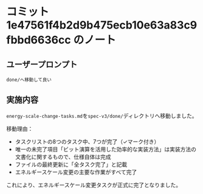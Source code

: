 # コミット 1e47561f4b2d9b475ecb10e63a83c9fbbd6636cc のノート

## ユーザープロンプト

```
done/へ移動して良い
```

## 実施内容

`energy-scale-change-tasks.md`を`spec-v3/done/`ディレクトリへ移動しました。

移動理由：
- タスクリストの8つのタスク中、7つが完了（✓マーク付き）
- 唯一の未完了項目「ビット演算を活用した効率的な実装方法」は実装方法の文書化に関するもので、仕様自体は完成
- ファイルの最終更新に「全タスク完了」と記載
- エネルギースケール変更の主要な作業がすべて完了

これにより、エネルギースケール変更タスクが正式に完了となりました。